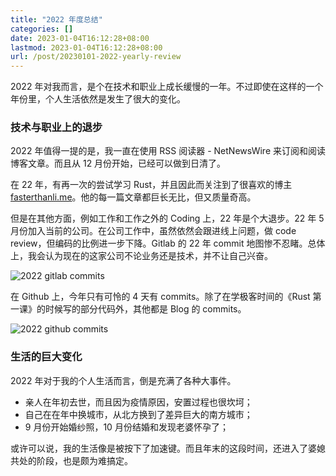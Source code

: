 ```yaml
---
title: "2022 年度总结"
categories: []
date: 2023-01-04T16:12:28+08:00
lastmod: 2023-01-04T16:12:28+08:00
url: /post/20230101-2022-yearly-review
---
```


2022 年对我而言，是个在技术和职业上成长缓慢的一年。不过即使在这样的一个年份里，个人生活依然是发生了很大的变化。

### 技术与职业上的退步

2022 年值得一提的是，我一直在使用 RSS 阅读器 - NetNewsWire 来订阅和阅读博客文章。而且从 12 月份开始，已经可以做到日清了。

在 22 年，有再一次的尝试学习 Rust，并且因此而关注到了很喜欢的博主 [fasterthanli.me](https://fasterthanli.me/)。他的每一篇文章都巨长无比，但又质量奇高。

但是在其他方面，例如工作和工作之外的 Coding 上，22 年是个大退步。22 年 5 月份加入当前的公司。在公司工作中，虽然依然会跟进线上问题，做 code review，但编码的比例进一步下降。Gitlab 的 22 年 commit 地图惨不忍睹。总体上，我会认为现在的这家公司不论业务还是技术，并不让自己兴奋。

![2022 gitlab commits](/static/gitlab-commits-2023-01-01.png)

在 Github 上，今年只有可怜的 4 天有 commits。除了在学极客时间的《Rust 第一课》的时候写的部分代码外，其他都是 Blog 的 commits。

![2022 github commits](/static/github-commits-2022.png)

### 生活的巨大变化

2022 年对于我的个人生活而言，倒是充满了各种大事件。

* 亲人在年初去世，而且因为疫情原因，安置过程也很坎坷；
* 自己在在年中换城市，从北方换到了差异巨大的南方城市；
* 9 月份开始婚纱照，10 月份结婚和发现老婆怀孕了；

或许可以说，我的生活像是被按下了加速键。而且年末的这段时间，还进入了婆媳共处的阶段，也是颇为难搞定。
